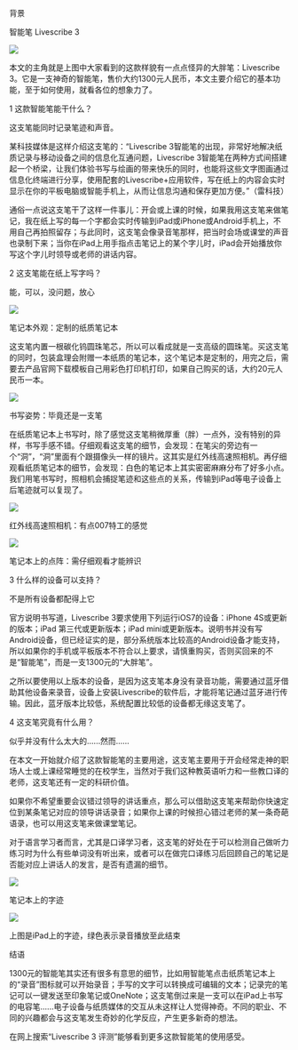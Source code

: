 背景

智能笔 Livescribe 3

![](Pics/G-1.jpg)

本文的主角就是上图中大家看到的这款样貌有一点点怪异的大胖笔：Livescribe 3。它是一支神奇的智能笔，售价大约1300元人民币，本文主要介绍它的基本功能，至于如何使用，就看各位的想象力了。

1 这款智能笔能干什么？

这支笔能同时记录笔迹和声音。

某科技媒体是这样介绍这支笔的：“Livescribe 3智能笔的出现，非常好地解决纸质记录与移动设备之间的信息化互通问题，Livescribe 3智能笔在两种方式间搭建起一个桥梁，让我们体验书写与绘画的带来快乐的同时，也能将这些文字图画通过信息化终端进行分享，使用配套的Livescribe+应用软件，写在纸上的内容会实时显示在你的平板电脑或智能手机上，从而让信息沟通和保存更加方便。”（雷科技）

通俗一点说这支笔干了这样一件事儿：开会或上课的时候，如果我用这支笔来做笔记，我在纸上写的每一个字都会实时传输到iPad或iPhone或Android手机上，不用自己再拍照留存；与此同时，这支笔会像录音笔那样，把当时会场或课堂的声音也录制下来；当你在iPad上用手指点击笔记上的某个字儿时，iPad会开始播放你写这个字儿时领导或老师的讲话内容。

2 这支笔能在纸上写字吗？

能，可以，没问题，放心

![](Pics/G-2.jpg)

笔记本外观：定制的纸质笔记本

这支笔内置一根碳化钨圆珠笔芯，所以可以看成就是一支高级的圆珠笔。买这支笔的同时，包装盒理会附赠一本纸质的笔记本，这个笔记本是定制的，用完之后，需要去产品官网下载模板自己用彩色打印机打印，如果自己购买的话，大约20元人民币一本。

![](Pics/G-3.jpg)

书写姿势：毕竟还是一支笔

在纸质笔记本上书写时，除了感觉这支笔稍微厚重（胖）一点外，没有特别的异样，书写手感不错。仔细观看这支笔的细节，会发现：在笔尖的旁边有一个“洞”，“洞”里面有个跟摄像头一样的镜片。这其实是红外线高速照相机。再仔细观看纸质笔记本的细节，会发现：白色的笔记本上其实密密麻麻分布了好多小点。我们用笔书写时，照相机会捕捉笔迹和这些点的关系，传输到iPad等电子设备上后笔迹就可以复现了。

![](Pics/G-4.jpg)

红外线高速照相机：有点007特工的感觉

![](Pics/G-5.jpg)

笔记本上的点阵：需仔细观看才能辨识

3 什么样的设备可以支持？

不是所有设备都配得上它

官方说明书写道，Livescribe 3要求使用下列运行iOS7的设备：iPhone 4S或更新的版本；iPad 第三代或更新版本；iPad mini或更新版本。说明书并没有写Android设备，但已经证实的是，部分系统版本比较高的Android设备才能支持，所以如果你的手机或平板版本不符合以上要求，请慎重购买，否则买回来的不是“智能笔”，而是一支1300元的“大胖笔”。

之所以要使用以上版本的设备，是因为这支笔本身没有录音功能，需要通过蓝牙借助其他设备来录音，设备上安装Livescribe的软件后，才能将笔记通过蓝牙进行传输。因此，蓝牙版本比较低，系统配置比较低的设备都无缘这支笔了。

4 这支笔究竟有什么用？

似乎并没有什么太大的......然而......

在本文一开始就介绍了这款智能笔的主要用途，这支笔主要用于开会经常走神的职场人士或上课经常睡觉的在校学生，当然对于我们这种教英语听力和一些教口译的老师，这支笔还有一定的科研价值。

如果你不希望重要会议错过领导的讲话重点，那么可以借助这支笔来帮助你快速定位到某条笔记对应的领导讲话录音；如果你上课的时候担心错过老师的某一条奇葩语录，也可以用这支笔来做课堂笔记。

对于语言学习者而言，尤其是口译学习者，这支笔的好处在于可以检测自己做听力练习时为什么有些单词没有听出来，或者可以在做完口译练习后回顾自己的笔记是否能对应上讲话人的发言，是否有遗漏的细节。

![](Pics/G-6.jpg)

笔记本上的字迹

![](Pics/G-7.jpg)

上图是iPad上的字迹，绿色表示录音播放至此结束

结语

1300元的智能笔其实还有很多有意思的细节，比如用智能笔点击纸质笔记本上的“录音”图标就可以开始录音；手写的文字可以转换成可编辑的文本；记录完的笔记可以一键发送至印象笔记或OneNote；这支笔倒过来是一支可以在iPad上书写的电容笔......电子设备与纸质媒体的交互从未这样让人觉得神奇。不同的职业、不同的兴趣都会与这支笔发生奇妙的化学反应，产生更多新奇的想法。

在网上搜索“Livescribe 3 评测”能够看到更多这款智能笔的使用感受。